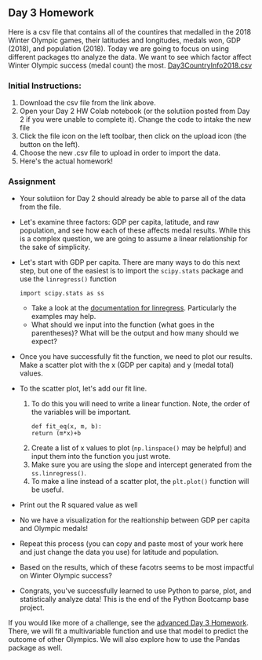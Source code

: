 ## Day 3 Homework

Here is a csv file that contains all of the countires that medalled in the 2018 Winter Olympic games, their latitudes and longitudes, medals won, GDP (2018), and population (2018). Today we are going to focus on using different packages tto analyze the data. We want to see which factor affect Winter Olympic success (medal count) the most.
[Day3CountryInfo2018.csv](https://ucd-python-bootcamp.github.io/Bootcamp-2021/HW_files/Day3CountryInfo2018.csv) 

### Initial Instructions:
  1. Download the csv file from the link above. 
  2. Open your Day 2 HW Colab notebook (or the solutiion posted from Day 2 if you were unable to complete it). Change the code to intake the new file
  3. Click the file icon on the left toolbar, then click on the upload icon (the button on the left).
  4. Choose the new .csv file to upload in order to import the data.
  5. Here's the actual homework!
  
### Assignment
  - Your solutiion for Day 2 should already be able to parse all of the data from the file.
  - Let's examine three factors: GDP per capita, latitude, and raw population, and see how each of these affects medal results. While this is a complex question, we are going to assume a linear relationship for the sake of simplicity.
  - Let's start with GDP per capita. There are many ways to do this next step, but one of the easiest is to import the `scipy.stats` package and use the `linregress()` function
    ```
    import scipy.stats as ss
    ```
    - Take a look at the [documentation for linregress](https://docs.scipy.org/doc/scipy-0.19.0/reference/generated/scipy.stats.linregress.html). Particularly the examples may help.
    - What should we input into the function (what goes in the parentheses)? What will be the output and how many should we expect?
  - Once you have successfully fit the function, we need to plot our results. Make a scatter plot with the x (GDP per capita) and y (medal total) values.
  - To the scatter plot, let's add our fit line. 
    1) To do this you will need to write a linear function. Note, the order of the variables will be important.
       ```
       def fit_eq(x, m, b):
       return (m*x)+b
       ```
    2) Create a list of x values to plot (`np.linspace()` may be helpful) and input them into the function you just wrote.
    3) Make sure you are using the slope and intercept generated from the `ss.linregress()`.
    4) To make a line instead of a scatter plot, the `plt.plot()` function will be useful.

  - Print out the R squared value as well
  - No we have a visualization for the realtionship between GDP per capita and Olympic medals!
  - Repeat this process (you can copy and paste most of your work here and just change the data you use) for latitude and population.
  - Based on the results, which of these facotrs seems to be most impactful on Winter Olympic success?
  - Congrats, you've successfully learned to use Python to parse, plot, and statistically analyze data! This is the end of the Python Bootcamp base project.

If you would like more of a challenge, see the [advanced Day 3 Homework](). There, we will fit a multivariable function and use that model to predict the outcome of other Olympics. We will also explore how to use the Pandas package as well.
